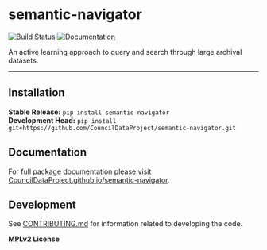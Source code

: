 # semantic-navigator

[![Build Status](https://github.com/CouncilDataProject/semantic-navigator/workflows/CI/badge.svg)](https://github.com/CouncilDataProject/semantic-navigator/actions)
[![Documentation](https://github.com/CouncilDataProject/semantic-navigator/workflows/Documentation/badge.svg)](https://CouncilDataProject.github.io/semantic-navigator)

An active learning approach to query and search through large archival datasets.

---

## Installation

**Stable Release:** `pip install semantic-navigator`<br>
**Development Head:** `pip install git+https://github.com/CouncilDataProject/semantic-navigator.git`

## Documentation

For full package documentation please visit [CouncilDataProject.github.io/semantic-navigator](https://CouncilDataProject.github.io/semantic-navigator).

## Development

See [CONTRIBUTING.md](CONTRIBUTING.md) for information related to developing the code.

**MPLv2 License**

